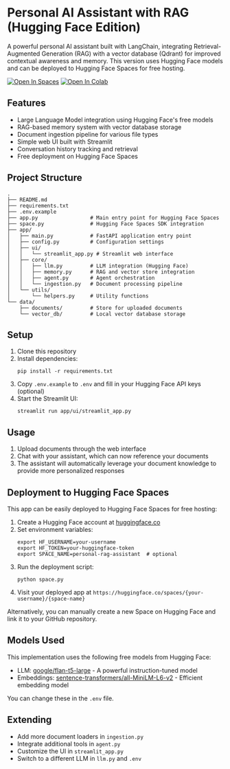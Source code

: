 # Personal AI Assistant with RAG (Hugging Face Edition)

A powerful personal AI assistant built with LangChain, integrating Retrieval-Augmented Generation (RAG) with a vector database (Qdrant) for improved contextual awareness and memory. This version uses Hugging Face models and can be deployed to Hugging Face Spaces for free hosting.

[![Open In Spaces](https://huggingface.co/datasets/huggingface/badges/resolve/main/open-in-spaces-sm.svg)](https://huggingface.co/spaces)
[![Open In Colab](https://colab.research.google.com/assets/colab-badge.svg)](https://colab.research.google.com)

## Features

- Large Language Model integration using Hugging Face's free models
- RAG-based memory system with vector database storage
- Document ingestion pipeline for various file types
- Simple web UI built with Streamlit
- Conversation history tracking and retrieval
- Free deployment on Hugging Face Spaces

## Project Structure

```
.
├── README.md
├── requirements.txt
├── .env.example
├── app.py                 # Main entry point for Hugging Face Spaces
├── space.py               # Hugging Face Spaces SDK integration
├── app/
│   ├── main.py            # FastAPI application entry point
│   ├── config.py          # Configuration settings
│   ├── ui/
│   │   └── streamlit_app.py # Streamlit web interface
│   ├── core/
│   │   ├── llm.py         # LLM integration (Hugging Face)
│   │   ├── memory.py      # RAG and vector store integration
│   │   ├── agent.py       # Agent orchestration
│   │   └── ingestion.py   # Document processing pipeline
│   └── utils/
│       └── helpers.py     # Utility functions
└── data/
    ├── documents/         # Store for uploaded documents
    └── vector_db/         # Local vector database storage
```

## Setup

1. Clone this repository
2. Install dependencies:
   ```
   pip install -r requirements.txt
   ```
3. Copy `.env.example` to `.env` and fill in your Hugging Face API keys (optional)
4. Start the Streamlit UI:
   ```
   streamlit run app/ui/streamlit_app.py
   ```

## Usage

1. Upload documents through the web interface
2. Chat with your assistant, which can now reference your documents
3. The assistant will automatically leverage your document knowledge to provide more personalized responses

## Deployment to Hugging Face Spaces

This app can be easily deployed to Hugging Face Spaces for free hosting:

1. Create a Hugging Face account at [huggingface.co](https://huggingface.co)
2. Set environment variables:
   ```
   export HF_USERNAME=your-username
   export HF_TOKEN=your-huggingface-token
   export SPACE_NAME=personal-rag-assistant  # optional
   ```
3. Run the deployment script:
   ```
   python space.py
   ```
4. Visit your deployed app at `https://huggingface.co/spaces/{your-username}/{space-name}`

Alternatively, you can manually create a new Space on Hugging Face and link it to your GitHub repository.

## Models Used

This implementation uses the following free models from Hugging Face:

- LLM: [google/flan-t5-large](https://huggingface.co/google/flan-t5-large) - A powerful instruction-tuned model
- Embeddings: [sentence-transformers/all-MiniLM-L6-v2](https://huggingface.co/sentence-transformers/all-MiniLM-L6-v2) - Efficient embedding model

You can change these in the `.env` file.

## Extending

- Add more document loaders in `ingestion.py`
- Integrate additional tools in `agent.py`
- Customize the UI in `streamlit_app.py`
- Switch to a different LLM in `llm.py` and `.env` 